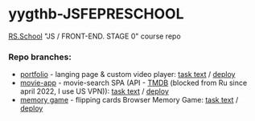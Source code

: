 # yygthb-JSFEPRESCHOOL

[RS.School](https://rs.school/) "JS / FRONT-END. STAGE 0" course repo

### Repo branches:

- [portfolio](https://github.com/yygthb/rsschool-stage0/tree/portfolio) - langing page & custom video player: [task text](https://github.com/rolling-scopes-school/tasks/blob/master/tasks/portfolio/portfolio.md) / [deploy](https://rolling-scopes-school.github.io/yygthb-JSFEPRESCHOOL/portfolio/)
- [movie-app](https://github.com/yygthb/rsschool-stage0/tree/movie-app) - movie-search SPA (API - [TMDB](themoviedb) (blocked from Ru since april 2022, I use US VPN)): [task text](https://github.com/rolling-scopes-school/tasks/blob/master/tasks/movie-search.md) / [deploy](https://rolling-scopes-school.github.io/yygthb-JSFEPRESCHOOL/movie-app/)
- [memory game](https://github.com/yygthb/rsschool-stage0/tree/memory-game) - flipping cards Browser Memory Game: [task text](https://github.com/rolling-scopes-school/tasks/blob/master/tasks/js30%23/js30-8.md) / [deploy](https://rolling-scopes-school.github.io/yygthb-JSFEPRESCHOOL/memory-game/)